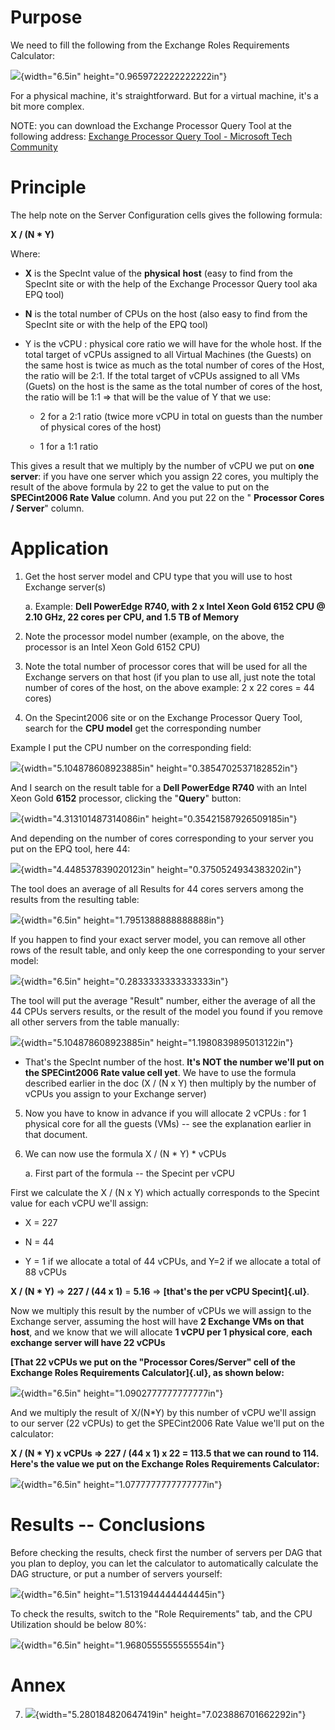 # Purpose

We need to fill the following from the Exchange Roles Requirements
Calculator:

![](media\image1.png){width="6.5in" height="0.9659722222222222in"}

For a physical machine, it's straightforward. But for a virtual machine,
it's a bit more complex.

NOTE: you can download the Exchange Processor Query Tool at the
following address: [Exchange Processor Query Tool - Microsoft Tech
Community](https://techcommunity.microsoft.com/t5/exchange-team-blog/exchange-processor-query-tool/ba-p/589402)

# Principle

The help note on the Server Configuration cells gives the following
formula:

**X / (N \* Y)**

Where:

-   **X** is the SpecInt value of the **physical** **host** (easy to
    find from the SpecInt site or with the help of the Exchange
    Processor Query tool aka EPQ tool)

-   **N** is the total number of CPUs on the host (also easy to find
    from the SpecInt site or with the help of the EPQ tool)

-   Y is the vCPU : physical core ratio we will have for the whole host.
    If the total target of vCPUs assigned to all Virtual Machines (the
    Guests) on the same host is twice as much as the total number of
    cores of the Host, the ratio will be 2:1. If the total target of
    vCPUs assigned to all VMs (Guets) on the host is the same as the
    total number of cores of the host, the ratio will be 1:1 =\> that
    will be the value of Y that we use:

    -   2 for a 2:1 ratio (twice more vCPU in total on guests than the
        number of physical cores of the host)

    -   1 for a 1:1 ratio

This gives a result that we multiply by the number of vCPU we put on
**one server**: if you have one server which you assign 22 cores, you
multiply the result of the above formula by 22 to get the value to put
on the **SPECint2006 Rate Value** column. And you put 22 on the "
**Processor Cores / Server**" column.

# Application

1.  Get the host server model and CPU type that you will use to host
    Exchange server(s)

    a.  Example: **Dell PowerEdge R740, with 2 x Intel Xeon Gold 6152
        CPU @ 2.10 GHz, 22 cores per CPU, and 1.5 TB of Memory**

2.  Note the processor model number (example, on the above, the
    processor is an Intel Xeon Gold 6152 CPU)

3.  Note the total number of processor cores that will be used for all
    the Exchange servers on that host (if you plan to use all, just note
    the total number of cores of the host, on the above example: 2 x 22
    cores = 44 cores)

4.  On the Specint2006 site or on the Exchange Processor Query Tool,
    search for the **CPU model** get the corresponding number

Example I put the CPU number on the corresponding field:

![](media\image2.png){width="5.104878608923885in"
height="0.3854702537182852in"}

And I search on the result table for a **Dell PowerEdge R740** with an
Intel Xeon Gold **6152** processor, clicking the "**Query**" button:

![](media\image3.png){width="4.313101487314086in"
height="0.35421587926509185in"}

And depending on the number of cores corresponding to your server you
put on the EPQ tool, here 44:

![](media\image4.png){width="4.448537839020123in"
height="0.3750524934383202in"}

The tool does an average of all Results for 44 cores servers among the
results from the resulting table:

![](media\image5.png){width="6.5in" height="1.7951388888888888in"}

If you happen to find your exact server model, you can remove all other
rows of the result table, and only keep the one corresponding to your
server model:

![](media\image6.emf){width="6.5in" height="0.2833333333333333in"}

The tool will put the average "Result" number, either the average of all
the 44 CPUs servers results, or the result of the model you found if you
remove all other servers from the table manually:

![](media\image7.png){width="5.104878608923885in"
height="1.1980839895013122in"}

-   That's the SpecInt number of the host. **It's NOT the number we'll
    put on the SPECint2006 Rate value cell yet**. We have to use the
    formula described earlier in the doc (X / (N x Y) then multiply by
    the number of vCPUs you assign to your Exchange server)

5.  Now you have to know in advance if you will allocate 2 vCPUs : for 1
    physical core for all the guests (VMs) -- see the explanation
    earlier in that document.

6.  We can now use the formula X / (N \* Y) \* vCPUs

    a.  First part of the formula -- the Specint per vCPU

First we calculate the X / (N x Y) which actually corresponds to the
Specint value for each vCPU we'll assign:

-   X = 227

-   N = 44

-   Y = 1 if we allocate a total of 44 vCPUs, and Y=2 if we allocate a
    total of 88 vCPUs

**X / (N \* Y)** =\> **227 / (44 x 1)** = **5.16** =\> **[that's the per
vCPU Specint]{.ul}**.

Now we multiply this result by the number of vCPUs we will assign to the
Exchange server, assuming the host will have **2 Exchange VMs on that
host**, and we know that we will allocate **1 vCPU per 1 physical
core**, **each exchange server will have 22 vCPUs**

**[That 22 vCPUs we put on the "Processor Cores/Server" cell of the
Exchange Roles Requirements Calculator]{.ul}, as shown below:**

![](media\image8.png){width="6.5in" height="1.0902777777777777in"}

And we multiply the result of X/(N\*Y) by this number of vCPU we'll
assign to our server (22 vCPUs) to get the SPECint2006 Rate Value we'll
put on the calculator:

**X / (N \* Y) x vCPUs =\> 227 / (44 x 1) x 22 = 113.5 that we can round
to 114. Here's the value we put on the Exchange Roles Requirements
Calculator:**

![](media\image9.png){width="6.5in" height="1.0777777777777777in"}

# Results -- Conclusions

Before checking the results, check first the number of servers per DAG
that you plan to deploy, you can let the calculator to automatically
calculate the DAG structure, or put a number of servers yourself:

![](media\image10.png){width="6.5in" height="1.5131944444444445in"}

To check the results, switch to the "Role Requirements" tab, and the CPU
Utilization should be below 80%:

![](media\image11.png){width="6.5in" height="1.9680555555555554in"}

# Annex

7.  ![](media\image12.png){width="5.280184820647419in"
    height="7.023886701662292in"}
